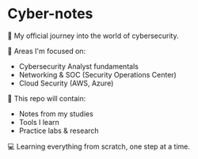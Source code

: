 # Cyber-notes

🚀 My official journey into the world of cybersecurity.

👾 Areas I'm focused on:
- Cybersecurity Analyst fundamentals
- Networking & SOC (Security Operations Center)
- Cloud Security (AWS, Azure)

📒 This repo will contain:
- Notes from my studies
- Tools I learn
- Practice labs & research

💻 Learning everything from scratch, one step at a time.
